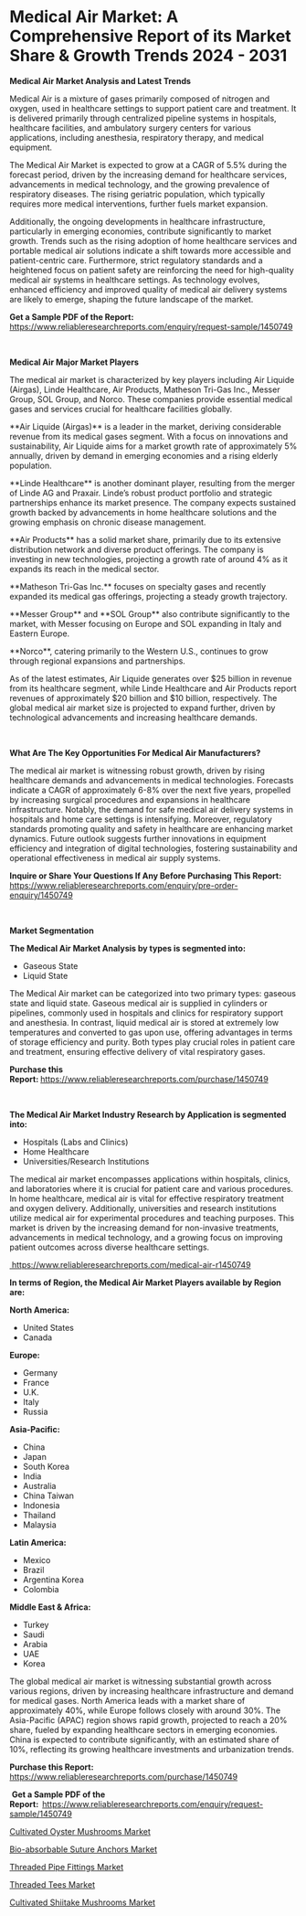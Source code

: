 <p><h1>Medical Air Market: A Comprehensive Report of its Market Share & Growth Trends 2024 - 2031</h1></p><p><strong>Medical Air Market Analysis and Latest Trends</strong></p>
<p><p>Medical Air is a mixture of gases primarily composed of nitrogen and oxygen, used in healthcare settings to support patient care and treatment. It is delivered primarily through centralized pipeline systems in hospitals, healthcare facilities, and ambulatory surgery centers for various applications, including anesthesia, respiratory therapy, and medical equipment.</p><p>The Medical Air Market is expected to grow at a CAGR of 5.5% during the forecast period, driven by the increasing demand for healthcare services, advancements in medical technology, and the growing prevalence of respiratory diseases. The rising geriatric population, which typically requires more medical interventions, further fuels market expansion. </p><p>Additionally, the ongoing developments in healthcare infrastructure, particularly in emerging economies, contribute significantly to market growth. Trends such as the rising adoption of home healthcare services and portable medical air solutions indicate a shift towards more accessible and patient-centric care. Furthermore, strict regulatory standards and a heightened focus on patient safety are reinforcing the need for high-quality medical air systems in healthcare settings. As technology evolves, enhanced efficiency and improved quality of medical air delivery systems are likely to emerge, shaping the future landscape of the market.</p></p>
<p><strong>Get a Sample PDF of the Report:&nbsp;</strong> <a href="https://www.reliableresearchreports.com/enquiry/request-sample/1450749?utm_campaign=11&utm_medium=2&utm_source=Github&utm_content=ia&utm_term=09112024&utm_id=medical-air">https://www.reliableresearchreports.com/enquiry/request-sample/1450749</a></p>
<p>&nbsp;</p>
<p><strong>Medical Air Major Market Players</strong></p>
<p><p>The medical air market is characterized by key players including Air Liquide (Airgas), Linde Healthcare, Air Products, Matheson Tri-Gas Inc., Messer Group, SOL Group, and Norco. These companies provide essential medical gases and services crucial for healthcare facilities globally. </p><p>**Air Liquide (Airgas)** is a leader in the market, deriving considerable revenue from its medical gases segment. With a focus on innovations and sustainability, Air Liquide aims for a market growth rate of approximately 5% annually, driven by demand in emerging economies and a rising elderly population.</p><p>**Linde Healthcare** is another dominant player, resulting from the merger of Linde AG and Praxair. Linde’s robust product portfolio and strategic partnerships enhance its market presence. The company expects sustained growth backed by advancements in home healthcare solutions and the growing emphasis on chronic disease management.</p><p>**Air Products** has a solid market share, primarily due to its extensive distribution network and diverse product offerings. The company is investing in new technologies, projecting a growth rate of around 4% as it expands its reach in the medical sector.</p><p>**Matheson Tri-Gas Inc.** focuses on specialty gases and recently expanded its medical gas offerings, projecting a steady growth trajectory. </p><p>**Messer Group** and **SOL Group** also contribute significantly to the market, with Messer focusing on Europe and SOL expanding in Italy and Eastern Europe.</p><p>**Norco**, catering primarily to the Western U.S., continues to grow through regional expansions and partnerships.</p><p>As of the latest estimates, Air Liquide generates over $25 billion in revenue from its healthcare segment, while Linde Healthcare and Air Products report revenues of approximately $20 billion and $10 billion, respectively. The global medical air market size is projected to expand further, driven by technological advancements and increasing healthcare demands.</p></p>
<p>&nbsp;</p>
<p><strong>What Are The Key Opportunities For Medical Air Manufacturers?</strong></p>
<p><p>The medical air market is witnessing robust growth, driven by rising healthcare demands and advancements in medical technologies. Forecasts indicate a CAGR of approximately 6-8% over the next five years, propelled by increasing surgical procedures and expansions in healthcare infrastructure. Notably, the demand for safe medical air delivery systems in hospitals and home care settings is intensifying. Moreover, regulatory standards promoting quality and safety in healthcare are enhancing market dynamics. Future outlook suggests further innovations in equipment efficiency and integration of digital technologies, fostering sustainability and operational effectiveness in medical air supply systems.</p></p>
<p><strong>Inquire or Share Your Questions If Any Before Purchasing This Report:</strong> <a href="https://www.reliableresearchreports.com/enquiry/pre-order-enquiry/1450749?utm_campaign=11&utm_medium=2&utm_source=Github&utm_content=ia&utm_term=09112024&utm_id=medical-air">https://www.reliableresearchreports.com/enquiry/pre-order-enquiry/1450749</a></p>
<p>&nbsp;</p>
<p><strong>Market Segmentation</strong></p>
<p><strong>The Medical Air Market Analysis by types is segmented into:</strong></p>
<p><ul><li>Gaseous State</li><li>Liquid State</li></ul></p>
<p><p>The Medical Air market can be categorized into two primary types: gaseous state and liquid state. Gaseous medical air is supplied in cylinders or pipelines, commonly used in hospitals and clinics for respiratory support and anesthesia. In contrast, liquid medical air is stored at extremely low temperatures and converted to gas upon use, offering advantages in terms of storage efficiency and purity. Both types play crucial roles in patient care and treatment, ensuring effective delivery of vital respiratory gases.</p></p>
<p><strong>Purchase this Report:&nbsp;</strong><a href="https://www.reliableresearchreports.com/purchase/1450749?utm_campaign=11&utm_medium=2&utm_source=Github&utm_content=ia&utm_term=09112024&utm_id=medical-air">https://www.reliableresearchreports.com/purchase/1450749</a></p>
<p>&nbsp;</p>
<p><strong>The Medical Air Market Industry Research by Application is segmented into:</strong></p>
<p><ul><li>Hospitals (Labs and Clinics)</li><li>Home Healthcare</li><li>Universities/Research Institutions</li></ul></p>
<p><p>The medical air market encompasses applications within hospitals, clinics, and laboratories where it is crucial for patient care and various procedures. In home healthcare, medical air is vital for effective respiratory treatment and oxygen delivery. Additionally, universities and research institutions utilize medical air for experimental procedures and teaching purposes. This market is driven by the increasing demand for non-invasive treatments, advancements in medical technology, and a growing focus on improving patient outcomes across diverse healthcare settings.</p></p>
<p><a href="https://www.reliableresearchreports.com/medical-air-r1450749?utm_campaign=11&utm_medium=2&utm_source=Github&utm_content=ia&utm_term=09112024&utm_id=medical-air">&nbsp;https://www.reliableresearchreports.com/medical-air-r1450749</a></p>
<p><strong>In terms of Region, the Medical Air Market Players available by Region are:</strong></p>
<p>
    <p> <strong> North America: </strong>
        <ul>
            <li>United States</li>
            <li>Canada</li>
        </ul>
        </p> 
    <p> <strong> Europe: </strong>
        <ul>
            <li>Germany</li>
            <li>France</li>
            <li>U.K.</li>
            <li>Italy</li>
            <li>Russia</li>
        </ul>
        </p> 
    <p> <strong> Asia-Pacific: </strong>
        <ul>
            <li>China</li>
            <li>Japan</li>
            <li>South Korea</li>
            <li>India</li>
            <li>Australia</li>
            <li>China Taiwan</li>
            <li>Indonesia</li>
            <li>Thailand</li>
            <li>Malaysia</li>
        </ul>
        </p> 
    <p> <strong> Latin America: </strong>
        <ul>
            <li>Mexico</li>
            <li>Brazil</li>
            <li>Argentina Korea</li>
            <li>Colombia</li>
        </ul>
        </p> 
    <p> <strong> Middle East & Africa: </strong>
        <ul>
            <li>Turkey</li>
            <li>Saudi</li>
            <li>Arabia</li>
            <li>UAE</li>
            <li>Korea</li>
        </ul>
    </p>
    </p>
<p><p>The global medical air market is witnessing substantial growth across various regions, driven by increasing healthcare infrastructure and demand for medical gases. North America leads with a market share of approximately 40%, while Europe follows closely with around 30%. The Asia-Pacific (APAC) region shows rapid growth, projected to reach a 20% share, fueled by expanding healthcare sectors in emerging economies. China is expected to contribute significantly, with an estimated share of 10%, reflecting its growing healthcare investments and urbanization trends.</p></p>
<p><strong>Purchase this Report: </strong><a href="https://www.reliableresearchreports.com/purchase/1450749?utm_campaign=11&utm_medium=2&utm_source=Github&utm_content=ia&utm_term=09112024&utm_id=medical-air">https://www.reliableresearchreports.com/purchase/1450749</a></p>
<p>&nbsp;<strong>Get a Sample PDF of the Report:&nbsp;&nbsp;</strong><a href="https://www.reliableresearchreports.com/enquiry/request-sample/1450749?utm_campaign=11&utm_medium=2&utm_source=Github&utm_content=ia&utm_term=09112024&utm_id=medical-air">https://www.reliableresearchreports.com/enquiry/request-sample/1450749</a></p>
<p><strong></strong></p>
<p><p><a href="https://www.linkedin.com/pulse/cultivated-oyster-mushrooms-ecosystem-mapping-innovation-value-hqutf?utm_campaign=11&utm_medium=2&utm_source=Github&utm_content=ia&utm_term=09112024&utm_id=medical-air">Cultivated Oyster Mushrooms Market</a></p><p><a href="https://issuu.com/reportprime-2/docs/bio-absorbable-suture-anchors-marke_296534bb99fe87?utm_campaign=11&utm_medium=2&utm_source=Github&utm_content=ia&utm_term=09112024&utm_id=medical-air">Bio-absorbable Suture Anchors Market</a></p><p><a href="https://github.com/ambertqocronceb/Market-Research-Report-List-1/blob/main/threaded-pipe-fittings-market.md?utm_campaign=11&utm_medium=2&utm_source=Github&utm_content=ia&utm_term=09112024&utm_id=medical-air">Threaded Pipe Fittings Market</a></p><p><a href="https://github.com/ellinutterosx5/Market-Research-Report-List-1/blob/main/threaded-tees-market.md?utm_campaign=11&utm_medium=2&utm_source=Github&utm_content=ia&utm_term=09112024&utm_id=medical-air">Threaded Tees Market</a></p><p><a href="https://www.linkedin.com/pulse/cultivated-shiitake-mushrooms-market-analysis-report-global-insights-np4jf?utm_campaign=11&utm_medium=2&utm_source=Github&utm_content=ia&utm_term=09112024&utm_id=medical-air">Cultivated Shiitake Mushrooms Market</a></p></p>